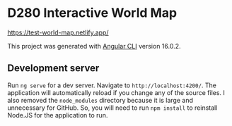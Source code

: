 # D280 Interactive World Map

https://test-world-map.netlify.app/

This project was generated with [Angular CLI](https://github.com/angular/angular-cli) version 16.0.2.

## Development server

Run `ng serve` for a dev server. Navigate to `http://localhost:4200/`. The application will automatically reload if you change any of the source files.
I also removed the `node_modules` directory because it is large and unnecessary for GitHub.
So, you will need to run `npm install` to reinstall Node.JS for the application to run.
